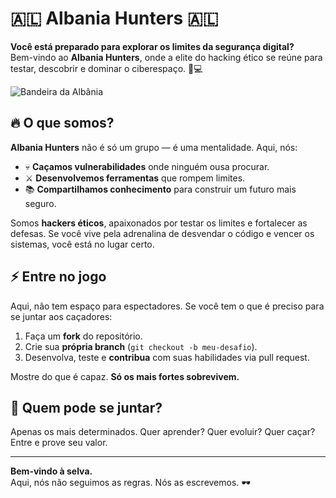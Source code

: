 # 🇦🇱 Albania Hunters 🇦🇱

**Você está preparado para explorar os limites da segurança digital?**  
Bem-vindo ao **Albania Hunters**, onde a elite do hacking ético se reúne para testar, descobrir e dominar o ciberespaço. 🚀💻

![Bandeira da Albânia](https://upload.wikimedia.org/wikipedia/commons/3/36/Flag_of_Albania.svg)

## 🔥 O que somos?

**Albania Hunters** não é só um grupo — é uma mentalidade. Aqui, nós:

- 💀 **Caçamos vulnerabilidades** onde ninguém ousa procurar.
- ⚔️ **Desenvolvemos ferramentas** que rompem limites.
- 📚 **Compartilhamos conhecimento** para construir um futuro mais seguro.
  
Somos **hackers éticos**, apaixonados por testar os limites e fortalecer as defesas. Se você vive pela adrenalina de desvendar o código e vencer os sistemas, você está no lugar certo.

## ⚡ Entre no jogo

Aqui, não tem espaço para espectadores. Se você tem o que é preciso para se juntar aos caçadores:

1. Faça um **fork** do repositório.
2. Crie sua **própria branch** (`git checkout -b meu-desafio`).
3. Desenvolva, teste e **contribua** com suas habilidades via pull request.

Mostre do que é capaz. **Só os mais fortes sobrevivem.**

## 🧠 Quem pode se juntar?

Apenas os mais determinados. Quer aprender? Quer evoluir? Quer caçar?  
Entre e prove seu valor.

---

**Bem-vindo à selva.**  
Aqui, nós não seguimos as regras. Nós as escrevemos. 🕶️
